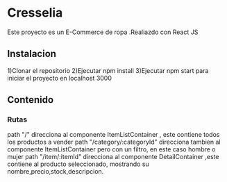 # Cresselia
Este proyecto es un E-Commerce de ropa .Realiazdo con React JS

## Instalacion
1)Clonar el repositorio
2)Ejecutar npm install
3)Ejecutar npm start para iniciar el proyecto en localhost 3000

## Contenido
### Rutas
path "/" direcciona al componente ItemListContainer , este contiene todos los productos a vender
path "/category/:categoryId" direcciona tambien al componente ItemListContainer pero con un filtro, en este caso hombre o mujer
path "/item/:itemId" direcciona al componente DetailContainer ,este contiene al producto seleccionado, mostrando su nombre,precio,stock,descripcion.


